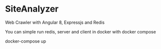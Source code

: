 # SiteAnalyzer
Web Crawler with Angular 8, Expressjs and Redis

You can simple run redis, server and client in docker with docker compose

    
   docker-compose up
    
